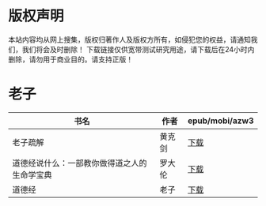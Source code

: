 # 版权声明

本站内容均从网上搜集，版权归著作人及版权方所有，如侵犯您的权益，请通知我们，我们将会及时删除！ 下载链接仅供宽带测试研究用途，请下载后在24小时内删除，请勿用于商业目的。请支持正版！

# 老子

| 书名 | 作者 | epub/mobi/azw3 |
| --- | --- | --- |
| 老子疏解 | 黄克剑 | [下载](https://url89.ctfile.com/f/31084289-1357051570-dc56d2?p=8866) |
| 道德经说什么：一部教你做得道之人的生命学宝典 | 罗大伦 | [下载](https://url89.ctfile.com/f/31084289-1357033966-5668a0?p=8866) |
| 道德经 | 老子 | [下载](https://url89.ctfile.com/f/31084289-1357008484-d7e885?p=8866) |
